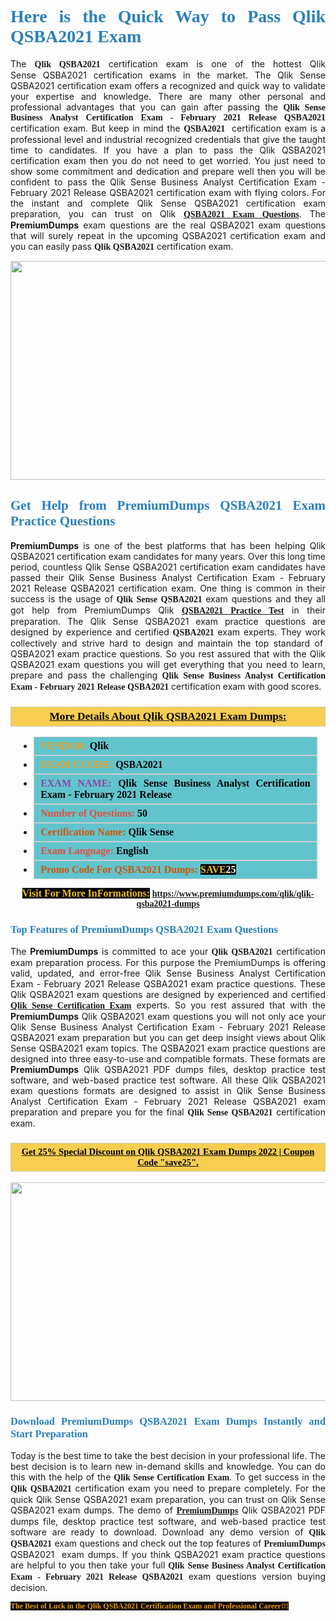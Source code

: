 <h1 style="text-align: justify;"><span style="color:#2980b9;"><span style="font-family:Georgia,serif;"><strong>Here is the Quick Way to Pass Qlik QSBA2021 Exam</strong></span></span></h1>

<p style="text-align: justify;">The <span style="font-family:Georgia,serif;"><strong>Qlik QSBA2021</strong></span> certification exam is one of the hottest Qlik Sense QSBA2021 certification exams in the market. The Qlik Sense QSBA2021 certification exam offers a recognized and quick way to validate your expertise and knowledge. There are many other personal and professional advantages that you can gain after passing the <span style="font-family:Georgia,serif;"><strong>Qlik Sense Business Analyst Certification Exam - February 2021 Release QSBA2021</strong></span> certification exam. But keep in mind the <span style="font-family:Georgia,serif;"><strong>QSBA2021 </strong></span> certification exam is a professional level and industrial recognized credentials that give the taught time to candidates. If you have a plan to pass the Qlik QSBA2021 certification exam then you do not need to get worried. You just need to show some commitment and dedication and prepare well then you will be confident to pass the Qlik Sense Business Analyst Certification Exam - February 2021 Release QSBA2021 certification exam with flying colors. For the instant and complete Qlik Sense QSBA2021 certification exam preparation, you can trust on Qlik <span style="font-family:Georgia,serif;"><strong><a href="https://www.premiumdumps.com/qlik/qlik-qsba2021-dumps">QSBA2021 Exam Questions</a></strong></span>. The <strong>PremiumDumps</strong> exam questions are the real QSBA2021 exam questions that will surely repeat in the upcoming QSBA2021 certification exam and you can easily pass <span style="font-family:Georgia,serif;"><strong>Qlik QSBA2021</strong></span> certification exam.</p>

<p style="text-align: center;"><a href="https://www.premiumdumps.com/qlik/qlik-qsba2021-dumps"><img alt="" src="https://i.imgur.com/VJaqCPg.jpeg" style="width: 700px; height: 350px;" /></a></p>

<h2 style="text-align: justify;"><span style="color:#2980b9;"><span style="font-family:Georgia,serif;"><strong>Get Help from PremiumDumps QSBA2021 Exam Practice Questions</strong> </span></span></h2>

<p style="text-align: justify;"><span style="font-size:14px;"><strong>PremiumDumps</strong></span> is one of the best platforms that has been helping Qlik QSBA2021 certification exam candidates for many years. Over this long time period, countless Qlik Sense QSBA2021 certification exam candidates have passed their Qlik Sense Business Analyst Certification Exam - February 2021 Release QSBA2021 certification exam. One thing is common in their success is the usage of<span style="font-family:Georgia,serif;"><strong> Qlik Sense QSBA2021 </strong></span>exam questions and they all got help from PremiumDumps Qlik <a href="https://www.premiumdumps.com/qlik/qlik-qsba2021-dumps"><span style="font-family:Georgia,serif;"><strong>QSBA2021 Practice Test</strong></span></a> in their preparation. The Qlik Sense QSBA2021 exam practice questions are designed by experience and certified <span style="font-family:Georgia,serif;"><strong> QSBA2021</strong></span> exam experts. They work collectively and strive hard to design and maintain the top standard of  QSBA2021<strong> </strong>exam practice questions. So you rest assured that with the Qlik QSBA2021 exam questions you will get everything that you need to learn, prepare and pass the challenging<span style="font-family:Georgia,serif;"><strong> Qlik Sense Business Analyst Certification Exam - February 2021 Release QSBA2021</strong></span> certification exam with good scores.</p>

<h3 style="background: #f7ce50; border: 1px solid rgb(204, 204, 204); padding: 5px 10px; text-align: center;"><span style="font-family:Georgia,serif;"><u><u><span style="color:#000000;"><span style="font-size:11pt"><span style="line-height:normal"><b><span style="font-size:13.0pt"><span cambria="">More Details About Qlik QSBA2021 Exam Dumps:</span></span></b></span></span></span></u></u></span></h3>

<ul>
	<li style="margin:0cm 10pt">
	<div style="background:#61c4cd; border: 1px solid rgb(204, 204, 204); padding: 5px 10px; text-align: justify;"><span style="font-family:Georgia,serif;"><span style="font-size:11pt"><span style="line-height:normal"><b><span style="font-size:12.0pt"><span new="" roman="" times=""><span style="color:#f39c12;">VENDOR:</span> <span style="color:#000000;">Qlik</span></span></span></b></span></span></span></div>
	</li>
	<li style="margin:0cm 10pt">
	<div style="background: #61c4cd; border: 1px solid rgb(204, 204, 204); padding: 5px 10px; text-align: justify;"><span style="font-family:Georgia,serif;"><span style="font-size:11pt"><span style="line-height:normal"><b><span style="font-size:12.0pt"><span new="" roman="" times=""><span style="color:#f39c12;">EXAM CCODE:</span> <span style="color:#000000;">QSBA2021</span></span></span></b></span></span></span></div>
	</li>
	<li style="margin:0cm 10pt">
	<div style="background: #61c4cd; border: 1px solid rgb(204, 204, 204); padding: 5px 10px; text-align: justify;"><span style="font-family:Georgia,serif;"><span style="font-size:11pt"><span style="line-height:normal"><b><span style="font-size:12.0pt"><span new="" roman="" times=""><span style="color:#8e44ad;">EXAM NAME:</span> <span style="color:#000000;">Qlik Sense Business Analyst Certification Exam - February 2021 Release</span></span></span></b></span></span></span></div>
	</li>
	<li style="margin:0cm 10pt">
	<div style="background: #61c4cd; border: 1px solid rgb(204, 204, 204); padding: 5px 10px;"><span style="font-family:Georgia,serif;"><span style="font-size:11pt"><span style="line-height:normal"><b><span style="font-size:12.0pt"><span new="" roman="" times=""><span style="color:#e74c3c;">Number of Questions:</span><span style="color:#000000;"><span style="color:#f1c40f;"> </span>50</span></span></span></b></span></span></span></div>
	</li>
	<li style="margin:0cm 10pt">
	<div style="background: #61c4cd; border: 1px solid rgb(204, 204, 204); padding: 5px 10px; text-align: justify;"><span style="font-family:Georgia,serif;"><span style="font-size:11pt"><span style="line-height:normal"><b><span style="font-size:12.0pt"><span new="" roman="" times=""><span style="color:#d35400;">Certification Name:</span> <span style="color:#000000;">Qlik Sense</span></span></span></b></span></span></span></div>
	</li>
	<li style="margin:0cm 10pt">
	<div style="background: #61c4cd; border: 1px solid rgb(204, 204, 204); padding: 5px 10px; text-align: justify;"><span style="font-family:Georgia,serif;"><span style="font-size:11pt"><span style="line-height:normal"><b><span style="font-size:12.0pt"><span new="" roman="" times=""><span style="color:#e74c3c;">Exam Language:</span> <span style="color:#000000;">English</span></span></span></b></span></span></span></div>
	</li>
	<li style="margin:0cm 10pt">
	<div style="background: #61c4cd; border: 1px solid rgb(204, 204, 204); padding: 5px 10px;"><span style="font-family:Georgia,serif;"><span style="font-size:11pt"><span style="line-height:normal"><b><span style="font-size:12.0pt"><span new="" roman="" times=""><span style="color:#d35400;">Promo Code For QSBA2021 Dumps:</span><span style="color:#f1c40f;"> <span style="background-color:#000000;">SAVE</span></span><span style="color:#ffffff;"><span style="background-color:#000000;">25</span></span></span></span></b></span></span></span></div>
	</li>
</ul>

<p style="text-align: center;"><span style="font-family:Georgia,serif;"><strong><span style="font-size:16px;"><span style="color:#f1c40f;"><span style="background-color:#000000;">Visit For More InFormations:</span></span></span> <a href="https://www.premiumdumps.com/qlik/qlik-qsba2021-dumps">https://www.premiumdumps.com/qlik/qlik-qsba2021-dumps</a></strong></span></p>

<h3 style="text-align: justify;"><span style="color:#2980b9;"><span style="font-family:Georgia,serif;"><span style="font-family:Georgia,serif;"><strong>Top Features of PremiumDumps QSBA2021 Exam Questions</strong></span></span></span></h3>

<p style="text-align: justify;">The <span style="font-size:14px;"><strong>PremiumDumps</strong></span> is committed to ace your<span style="font-family:Georgia,serif;"><strong> Qlik QSBA2021</strong></span> certification exam preparation process. For this purpose the PremiumDumps is offering valid, updated, and error-free Qlik Sense Business Analyst Certification Exam - February 2021 Release QSBA2021 exam practice questions. These Qlik QSBA2021 exam questions are designed by experienced and certified <a href="https://www.premiumdumps.com/qlik/qlik-sense-dumps"><span style="font-family:Georgia,serif;"><strong>Qlik Sense Certification Exam</strong></span></a> experts. So you rest assured that with the <span style="font-size:14px;"><strong>PremiumDumps </strong></span>Qlik QSBA2021 exam questions you will not only ace your Qlik Sense Business Analyst Certification Exam - February 2021 Release QSBA2021 exam preparation but you can get deep insight views about Qlik Sense QSBA2021 exam topics. The QSBA2021 exam practice questions are designed into three easy-to-use and compatible formats. These formats are <strong>PremiumDumps</strong> Qlik QSBA2021 PDF dumps files, desktop practice test software, and web-based practice test software. All these Qlik QSBA2021 exam questions formats are designed to assist in Qlik Sense Business Analyst Certification Exam - February 2021 Release QSBA2021 exam preparation and prepare you for the final <span style="font-family:Georgia,serif;"><strong>Qlik Sense QSBA2021</strong></span> certification exam.</p>

<h3 style="background: rgb(247, 206, 80); border: 1px solid rgb(204, 204, 204); padding: 5px 10px; text-align: center;"><span style="font-family:Georgia,serif;"><u><span style="color:#000000;"><span style="font-size:11pt;"><span style="line-height:normal;"><b><span cambria="">Get 25% Special Discount on Qlik QSBA2021 Exam Dumps 2022 | Coupon Code "save25".</span></b></span></span></span></u></span></h3>

<p style="text-align: center;"><strong><a href="https://www.premiumdumps.com/qlik/qlik-qsba2021-dumps"><img alt="" src="https://i.imgur.com/F18GQwv.jpeg" style="width: 700px; height: 350px;" /></a></strong></p>

<h3 style="text-align: justify;"><span style="color:#2980b9;"><span style="font-family:Georgia,serif;"><span style="font-family:Georgia,serif;"><strong>Download PremiumDumps QSBA2021 Exam Dumps Instantly and Start Preparation</strong></span></span></span></h3>

<p style="text-align: justify;">Today is the best time to take the best decision in your professional life. The best decision is to learn new in-demand skills and knowledge. You can do this with the help of the <span style="font-family:Georgia,serif;"><strong>Qlik Sense Certification Exam</strong></span>. To get success in the <strong><span style="font-family:Georgia,serif;">Qlik QSBA2021</span></strong> certification exam you need to prepare completely. For the quick Qlik Sense QSBA2021 exam preparation, you can trust on Qlik Sense QSBA2021 exam dumps. The demo of <a href="https://www.premiumdumps.com/"><span style="font-family:Georgia,serif;"><strong><span style="font-size:14px;">PremiumDumps</span></strong></span></a> Qlik QSBA2021 PDF dumps file, desktop practice test software, and web-based practice test software are ready to download. Download any demo version of <span style="font-family:Georgia,serif;"><strong>Qlik QSBA2021</strong></span> exam questions and check out the top features of <span style="font-size:14px;"><span style="font-family:Georgia,serif;"><strong>PremiumDumps</strong></span></span> QSBA2021  exam dumps. If you think QSBA2021 exam practice questions are helpful to you then take your full<span style="font-family:Georgia,serif;"><strong> Qlik Sense Business Analyst Certification Exam - February 2021 Release QSBA2021 </strong></span>exam questions version buying decision.</p>

<p style="text-align: justify;"><span style="color:#f39c12;"><span style="font-size:12px;"><span style="font-family:Georgia,serif;"><strong><span style="background-color:#000000;">The Best of Luck in the Qlik QSBA2021 Certification Exam and Professional Career!!!</span></strong></span></span></span></p>
